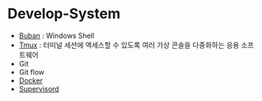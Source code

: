 # Develop-System

* [Buban](https://github.com/jmrose/Develop-System/blob/master/tmux_babun.md) : Windows Shell
* [Tmux](https://github.com/jmrose/Develop-System/blob/master/tmux_babun.md) : 터미널 세션에 액세스할 수 있도록 여러 가상 콘솔을 다중화하는 응용 소프트웨어
* Git
* Git flow
* [Docker](https://github.com/jmrose/Docker)
* [Supervisord](https://github.com/jmrose/Supervisord)
